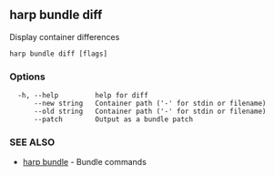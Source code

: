 ## harp bundle diff

Display container differences

```
harp bundle diff [flags]
```

### Options

```
  -h, --help         help for diff
      --new string   Container path ('-' for stdin or filename)
      --old string   Container path ('-' for stdin or filename)
      --patch        Output as a bundle patch
```

### SEE ALSO

* [harp bundle](harp_bundle.md)	 - Bundle commands

